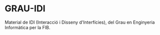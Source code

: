 # GRAU-IDI

Material de IDI (Interacció i Disseny d'Interfícies), del Grau en Enginyeria Informàtica per la FIB.
